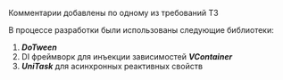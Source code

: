 Комментарии добавлены по одному из требований ТЗ

В процессе разработки были использованы следующие библиотеки:
1. ***DoTween***
2. DI фреймворк для инъекции зависимостей ***VContainer***
3. ***UniTask*** для асинхронных реактивных свойств
